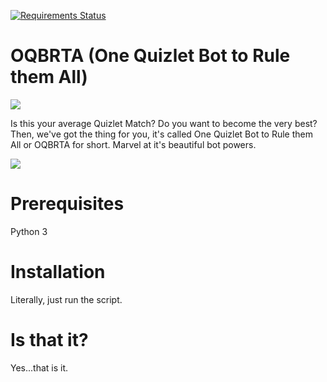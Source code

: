 [![Requirements Status](https://requires.io/github/AtomicCoding/Quizlet-Bot/requirements.svg?tag=3.6)](https://requires.io/github/AtomicCoding/Quizlet-Bot/requirements/?tag=3.6)
# OQBRTA (One Quizlet Bot to Rule them All)
![](http://i.imgur.com/Hx4O16u.gif)

Is this your average Quizlet Match? Do you want to become the very best? Then, we've got the thing for you, it's called One Quizlet Bot to Rule them All or OQBRTA for short. Marvel at it's beautiful bot powers.

![](http://i.imgur.com/FPI6qtY.gif)
# Prerequisites
Python 3
# Installation
Literally, just run the script.
# Is that it?
Yes...that is it.
